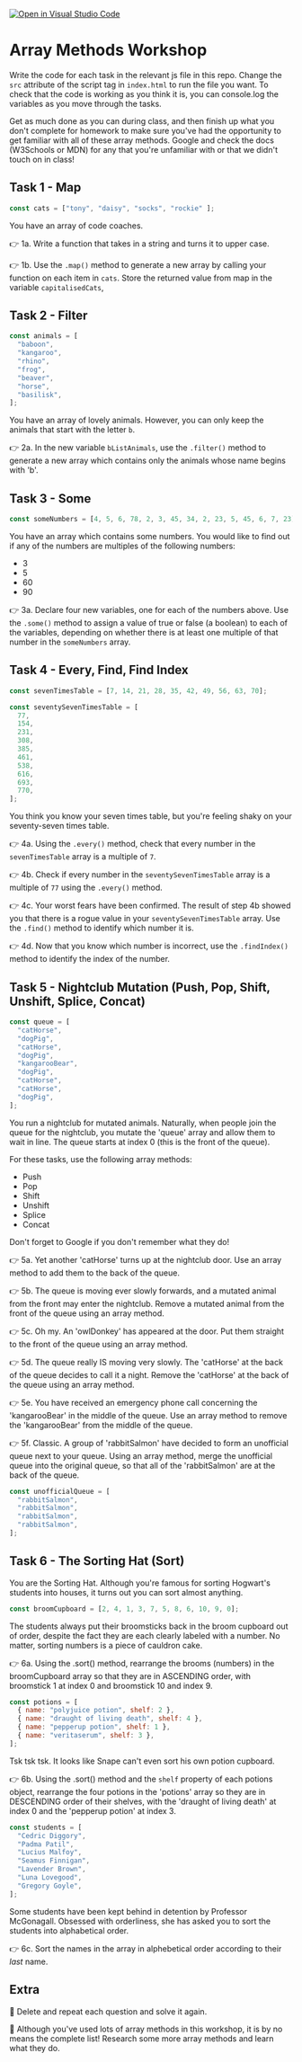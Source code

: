[![Open in Visual Studio Code](https://classroom.github.com/assets/open-in-vscode-f059dc9a6f8d3a56e377f745f24479a46679e63a5d9fe6f495e02850cd0d8118.svg)](https://classroom.github.com/online_ide?assignment_repo_id=6447582&assignment_repo_type=AssignmentRepo)
# Array Methods Workshop

Write the code for each task in the relevant js file in this repo. Change the `src` attribute of the script tag in `index.html` to run the file you want. To check that the code is working as you think it is, you can console.log the variables as you move through the tasks.

Get as much done as you can during class, and then finish up what you don't complete for homework to make sure you've had the opportunity to get familiar with all of these array methods. Google and check the docs (W3Schools or MDN) for any that you're unfamiliar with or that we didn't touch on in class!

## Task 1 - Map

```js
const cats = ["tony", "daisy", "socks", "rockie" ];
```

You have an array of code coaches.

👉 1a. Write a function that takes in a string and turns it to upper case.

👉 1b. Use the `.map()` method to generate a new array by calling your function on each item in `cats`. Store the returned value from map in the variable `capitalisedCats`,

## Task 2 - Filter

```js
const animals = [
  "baboon",
  "kangaroo",
  "rhino",
  "frog",
  "beaver",
  "horse",
  "basilisk",
];
```

You have an array of lovely animals. However, you can only keep the animals that start with the letter `b`. 

👉 2a. In the new variable `bListAnimals`, use the `.filter()` method to generate a new array which contains only the animals whose name begins with 'b'. 

## Task 3 - Some

```js
const someNumbers = [4, 5, 6, 78, 2, 3, 45, 34, 2, 23, 5, 45, 6, 7, 23]
```

You have an array which contains some numbers. You would like to find out if any of the numbers are multiples of the following numbers:

- 3
- 5
- 60
- 90

👉 3a. Declare four new variables, one for each of the numbers above. Use the `.some()` method to assign a value of true or false (a boolean) to each of the variables, depending on whether there is at least one multiple of that number in the `someNumbers` array. 

## Task 4 - Every, Find, Find Index

```js
const sevenTimesTable = [7, 14, 21, 28, 35, 42, 49, 56, 63, 70];

const seventySevenTimesTable = [
  77,
  154,
  231,
  308,
  385,
  461,
  538,
  616,
  693,
  770,
];
```

You think you know your seven times table, but you're feeling shaky on your seventy-seven times table.

👉 4a. Using the `.every()` method, check that every number in the `sevenTimesTable` array is a multiple of `7`.

👉 4b. Check if every number in the `seventySevenTimesTable` array is a multiple of `77` using the `.every()` method.

👉 4c. Your worst fears have been confirmed. The result of step 4b showed you that there is a rogue value in your `seventySevenTimesTable` array. Use the `.find()` method to identify which number it is.

👉 4d. Now that you know which number is incorrect, use the `.findIndex()` method to identify the index of the number.

## Task 5 - Nightclub Mutation (Push, Pop, Shift, Unshift, Splice, Concat)

```js
const queue = [
  "catHorse",
  "dogPig",
  "catHorse",
  "dogPig",
  "kangarooBear",
  "dogPig",
  "catHorse",
  "catHorse",
  "dogPig",
];
```

You run a nightclub for mutated animals. Naturally, when people join the queue for the nightclub, you mutate the 'queue' array and allow them to wait in line. The queue starts at index 0 (this is the front of the queue).

For these tasks, use the following array methods: 

- Push
- Pop
- Shift
- Unshift
- Splice
- Concat

Don't forget to Google if you don't remember what they do!

👉 5a. Yet another 'catHorse' turns up at the nightclub door. Use an array method to add them to the back of the queue.

👉 5b. The queue is moving ever slowly forwards, and a mutated animal from the front may enter the nightclub. Remove a mutated animal from the front of the queue using an array method.

👉 5c. Oh my. An 'owlDonkey' has appeared at the door. Put them straight to the front of the queue using an array method.

👉 5d. The queue really IS moving very slowly. The 'catHorse' at the back of the queue decides to call it a night. Remove the 'catHorse' at the back of the queue using an array method.

👉 5e. You have received an emergency phone call concerning the 'kangarooBear' in the middle of the queue. Use an array method to remove the 'kangarooBear' from the middle of the queue.

👉 5f. Classic. A group of 'rabbitSalmon' have decided to form an unofficial queue next to your queue. Using an array method, merge the unofficial queue into the original queue, so that all of the 'rabbitSalmon' are at the back of the queue.

```js
const unofficialQueue = [
  "rabbitSalmon",
  "rabbitSalmon",
  "rabbitSalmon",
  "rabbitSalmon",
];
```

## Task 6 - The Sorting Hat (Sort)

You are the Sorting Hat. Although you're famous for sorting Hogwart's students into houses, it turns out you can sort almost anything.

```js
const broomCupboard = [2, 4, 1, 3, 7, 5, 8, 6, 10, 9, 0];
```

The students always put their broomsticks back in the broom cupboard out of order, despite the fact they are each clearly labeled with a number. No matter, sorting numbers is a piece of cauldron cake. 

👉 6a. Using the .sort() method, rearrange the brooms (numbers) in the broomCupboard array so that they are in ASCENDING order, with broomstick 1 at index 0 and broomstick 10 and index 9.

```js
const potions = [
  { name: "polyjuice potion", shelf: 2 },
  { name: "draught of living death", shelf: 4 },
  { name: "pepperup potion", shelf: 1 },
  { name: "veritaserum", shelf: 3 },
];
```

Tsk tsk tsk. It looks like Snape can't even sort his own potion cupboard. 

👉 6b. Using the .sort() method and the `shelf` property of each potions object, rearrange the four potions in the 'potions' array so they are in DESCENDING order of their shelves, with the 'draught of living death' at index 0 and the 'pepperup potion' at index 3.

```js
const students = [
  "Cedric Diggory",
  "Padma Patil",
  "Lucius Malfoy",
  "Seamus Finnigan",
  "Lavender Brown",
  "Luna Lovegood",
  "Gregory Goyle",
];
```

Some students have been kept behind in detention by Professor McGonagall. Obsessed with orderliness, she has asked you to sort the students into alphabetical order. 
 
👉 6c. Sort the names in the array in alphebetical order according to their *last* name.

## Extra

🌟 Delete and repeat each question and solve it again.

🌟 Although you've used lots of array methods in this workshop, it is by no means the complete list! Research some more array methods and learn what they do.
